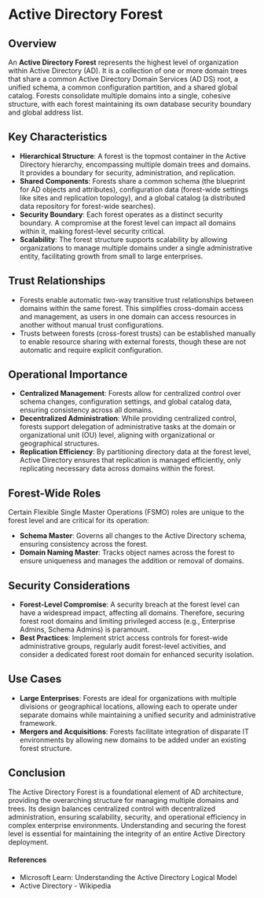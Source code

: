 # Active Directory Forest

## Overview

An **Active Directory Forest** represents the highest level of organization within Active Directory (AD). It is a collection of one or more domain trees that share a common Active Directory Domain Services (AD DS) root, a unified schema, a common configuration partition, and a shared global catalog. Forests consolidate multiple domains into a single, cohesive structure, with each forest maintaining its own database security boundary and global address list.

## Key Characteristics

- **Hierarchical Structure**: A forest is the topmost container in the Active Directory hierarchy, encompassing multiple domain trees and domains. It provides a boundary for security, administration, and replication.
- **Shared Components**: Forests share a common schema (the blueprint for AD objects and attributes), configuration data (forest-wide settings like sites and replication topology), and a global catalog (a distributed data repository for forest-wide searches).
- **Security Boundary**: Each forest operates as a distinct security boundary. A compromise at the forest level can impact all domains within it, making forest-level security critical.
- **Scalability**: The forest structure supports scalability by allowing organizations to manage multiple domains under a single administrative entity, facilitating growth from small to large enterprises.

## Trust Relationships

- Forests enable automatic two-way transitive trust relationships between domains within the same forest. This simplifies cross-domain access and management, as users in one domain can access resources in another without manual trust configurations.
- Trusts between forests (cross-forest trusts) can be established manually to enable resource sharing with external forests, though these are not automatic and require explicit configuration.

## Operational Importance

- **Centralized Management**: Forests allow for centralized control over schema changes, configuration settings, and global catalog data, ensuring consistency across all domains.
- **Decentralized Administration**: While providing centralized control, forests support delegation of administrative tasks at the domain or organizational unit (OU) level, aligning with organizational or geographical structures.
- **Replication Efficiency**: By partitioning directory data at the forest level, Active Directory ensures that replication is managed efficiently, only replicating necessary data across domains within the forest.

## Forest-Wide Roles

Certain Flexible Single Master Operations (FSMO) roles are unique to the forest level and are critical for its operation:
- **Schema Master**: Governs all changes to the Active Directory schema, ensuring consistency across the forest.
- **Domain Naming Master**: Tracks object names across the forest to ensure uniqueness and manages the addition or removal of domains.

## Security Considerations

- **Forest-Level Compromise**: A security breach at the forest level can have a widespread impact, affecting all domains. Therefore, securing forest root domains and limiting privileged access (e.g., Enterprise Admins, Schema Admins) is paramount.
- **Best Practices**: Implement strict access controls for forest-wide administrative groups, regularly audit forest-level activities, and consider a dedicated forest root domain for enhanced security isolation.

## Use Cases

- **Large Enterprises**: Forests are ideal for organizations with multiple divisions or geographical locations, allowing each to operate under separate domains while maintaining a unified security and administrative framework.
- **Mergers and Acquisitions**: Forests facilitate integration of disparate IT environments by allowing new domains to be added under an existing forest structure.

## Conclusion

The Active Directory Forest is a foundational element of AD architecture, providing the overarching structure for managing multiple domains and trees. Its design balances centralized control with decentralized administration, ensuring scalability, security, and operational efficiency in complex enterprise environments. Understanding and securing the forest level is essential for maintaining the integrity of an entire Active Directory deployment.

#### References
- Microsoft Learn: Understanding the Active Directory Logical Model
- Active Directory - Wikipedia